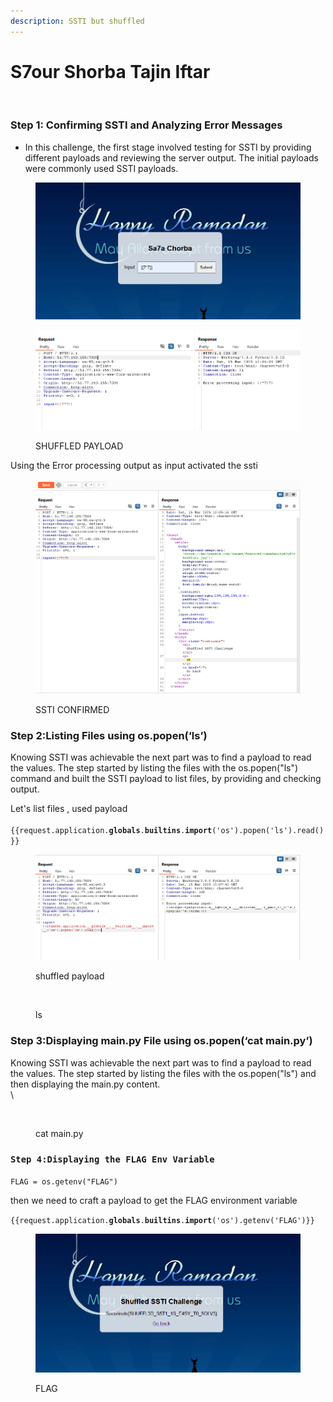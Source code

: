 ```yaml
---
description: SSTI but shuffled
---
```


# S7our Shorba Tajin Iftar

<figure><img src="../../../../../.gitbook/assets/image (92).png" alt=""><figcaption></figcaption></figure>

### **Step 1: Confirming SSTI and Analyzing Error Messages**

* In this challenge, the first stage involved testing for SSTI by providing different payloads and reviewing the server output. The initial payloads were commonly used SSTI payloads.

<figure><img src="../../../../../.gitbook/assets/image (5) (1) (1).png" alt=""><figcaption></figcaption></figure>

<figure><img src="../../../../../.gitbook/assets/image (2) (1) (1) (1) (1).png" alt=""><figcaption><p>SHUFFLED PAYLOAD</p></figcaption></figure>

Using the Error processing output as input activated the ssti

<figure><img src="../../../../../.gitbook/assets/image (4) (1) (1) (1).png" alt=""><figcaption><p>SSTI CONFIRMED</p></figcaption></figure>

### **Step 2:Listing Files using os.popen(‘ls’)**

Knowing SSTI was achievable the next part was to find a payload to read the values. The step started by listing the files with the os.popen("ls") command and built the SSTI payload to list files, by providing and checking output.

Let's list files , used payload \
\
`{{request.application.`**`globals`**`.`**`builtins`**`.`**`import`**`('os').popen('ls').read()}}`



<figure><img src="../../../../../.gitbook/assets/image (5) (1) (1) (1).png" alt=""><figcaption><p>shuffled payload</p></figcaption></figure>

<figure><img src="../../../../../.gitbook/assets/image (6) (1).png" alt=""><figcaption><p>ls</p></figcaption></figure>

### **Step 3:Displaying main.py File using os.popen(‘cat main.py’)**

Knowing SSTI was achievable the next part was to find a payload to read the values. The step started by listing the files with the os.popen("ls") and then displaying the main.py content.\
\


<figure><img src="../../../../../.gitbook/assets/image (7) (1).png" alt=""><figcaption><p>cat main.py</p></figcaption></figure>

### `Step 4:Displaying the FLAG Env Variable`

`FLAG = os.getenv("FLAG")`

then we need to craft a payload to get the FLAG environment variable&#x20;

`{{request.application.`**`globals`**`.`**`builtins`**`.`**`import`**`('os').getenv('FLAG')}}`

<figure><img src="../../../../../.gitbook/assets/image (1) (1) (1) (1) (1).png" alt=""><figcaption><p>FLAG</p></figcaption></figure>

